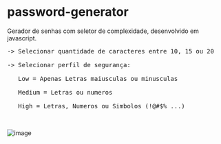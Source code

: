# password-generator
Gerador de senhas com seletor de complexidade, desenvolvido em javascript.
<pre>
-> Selecionar quantidade de caracteres entre 10, 15 ou 20 <br>
-> Selecionar perfil de segurança:<br>
   Low = Apenas Letras maiusculas ou minusculas<br>
   Medium = Letras ou numeros<br>
   High = Letras, Numeros ou Simbolos (!@#$% ...)<br>
 </pre>

![image](https://user-images.githubusercontent.com/32135865/170172838-9c828df1-2d43-41b9-a06f-597e838d6ce4.png)
